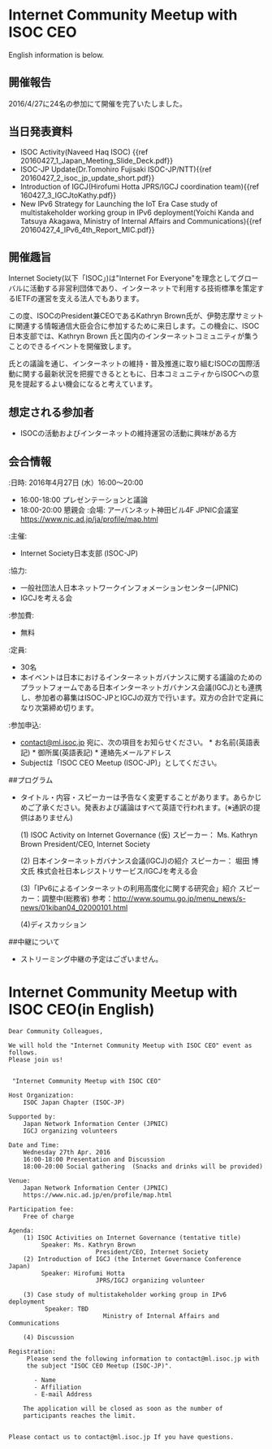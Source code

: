 # Internet Community Meetup with ISOC CEO

English information is below.

## 開催報告
2016/4/27に24名の参加にて開催を完了いたしました。

## 当日発表資料
*  ISOC Activity(Naveed Haq ISOC) {{ref 20160427_1_Japan_Meeting_Slide_Deck.pdf}}
*  ISOC-JP Update(Dr.Tomohiro Fujisaki ISOC-JP/NTT){{ref 20160427_2_isoc_jp_update_short.pdf}}
*  Introduction of IGCJ(Hirofumi Hotta JPRS/IGCJ coordination team){{ref  160427_3_IGCJtoKathy.pdf}}
*  New IPv6 Strategy for Launching the IoT Era Case study of multistakeholder working group in IPv6 deployment(Yoichi Kanda and Tatsuya Akagawa, Ministry of Internal Affairs and Communications){{ref 20160427_4_IPv6_4th_Report_MIC.pdf}}


## 開催趣旨

Internet Society(以下「ISOC」)は"Internet For Everyone"を理念としてグローバルに活動する非営利団体であり、インターネットで利用する技術標準を策定するIETFの運営を支える法人でもあります。

この度、ISOCのPresident兼CEOであるKathryn Brown氏が、伊勢志摩サミットに関連する情報通信大臣会合に参加するために来日します。この機会に、ISOC日本支部では、Kathryn Brown 氏と国内のインターネットコミュニティが集うことのできるイベントを開催致します。

氏との議論を通じ、インターネットの維持・普及推進に取り組むISOCの国際活動に関する最新状況を把握できるとともに、日本コミュニティからISOCへの意見を提起するよい機会になると考えています。

## 想定される参加者
*  ISOCの活動およびインターネットの維持運営の活動に興味がある方

## 会合情報
:日時: 2016年4月27日 (水）16:00〜20:00
* 16:00-18:00 プレゼンテーションと議論
* 18:00-20:00 懇親会
:会場: アーバンネット神田ビル4F JPNIC会議室 https://www.nic.ad.jp/ja/profile/map.html

:主催:
*  Internet Society日本支部 (ISOC-JP)

:協力:
*  一般社団法人日本ネットワークインフォメーションセンター(JPNIC)
*  IGCJを考える会

:参加費:
* 無料

:定員:
* 30名
* 本イベントは日本におけるインターネットガバナンスに関する議論のためのプラットフォームである日本インターネットガバナンス会議(IGCJ)とも連携し、参加者の募集はISOC-JPとIGCJの双方で行います。双方の合計で定員になり次第締め切ります。

:参加申込:
* contact@ml.isoc.jp 宛に、次の項目をお知らせください。
       * お名前(英語表記)
       * 御所属(英語表記)
       * 連絡先メールアドレス
* Subjectは「ISOC CEO Meetup (ISOC-JP)」としてください。

##プログラム
*  タイトル・内容・スピーカーは予告なく変更することがあります。あらかじめご了承ください。発表および議論はすべて英語で行われます。(※通訳の提供はありません)

    (1) ISOC Activity on Internet Governance (仮)
           スピーカー： Ms. Kathryn Brown
                                 President/CEO, Internet Society
    
    (2) 日本インターネットガバナンス会議(IGCJ)の紹介
           スピーカー： 堀田 博文氏
                                  株式会社日本レジストリサービス/IGCJを考える会
    
    (3)「IPv6によるインターネットの利用高度化に関する研究会」紹介
           スピーカー：調整中(総務省)
           参考：http://www.soumu.go.jp/menu_news/s-news/01kiban04_02000101.html
    
    (4)ディスカッション


##中継について
*  ストリーミング中継の予定はございません。

# Internet Community Meetup with ISOC CEO(in English)

    Dear Community Colleagues,
    
    We will hold the "Internet Community Meetup with ISOC CEO" event as follows.
    Please join us!
    
    
     "Internet Community Meetup with ISOC CEO"
    
    Host Organization:
        ISOC Japan Chapter (ISOC-JP)
    
    Supported by:
        Japan Network Information Center (JPNIC)
        IGCJ organizing volunteers
    
    Date and Time:
        Wednesday 27th Apr. 2016
        16:00-18:00 Presentation and Discussion
        18:00-20:00 Social gathering  (Snacks and drinks will be provided)
    
    Venue:
        Japan Network Information Center (JPNIC)
        https://www.nic.ad.jp/en/profile/map.html
    
    Participation fee:
        Free of charge
    
    Agenda:
        (1) ISOC Activities on Internet Governance (tentative title)
             Speaker: Ms. Kathryn Brown
                            President/CEO, Internet Society
        (2) Introduction of IGCJ (the Internet Governance Conference Japan)
             Speaker: Hirofumi Hotta
                            JPRS/IGCJ organizing volunteer
    
        (3) Case study of multistakeholder working group in IPv6 deployment
              Speaker: TBD
                              Ministry of Internal Affairs and Communications
    
        (4) Discussion
    
    Registration:
         Please send the following information to contact@ml.isoc.jp with
         the subject "ISOC CEO Meetup (ISOC-JP)".
    
           - Name
           - Affiliation
           - E-mail Address
    
        The application will be closed as soon as the number of
        participants reaches the limit.
    
    
    Please contact us to contact@ml.isoc.jp If you have questions.
    